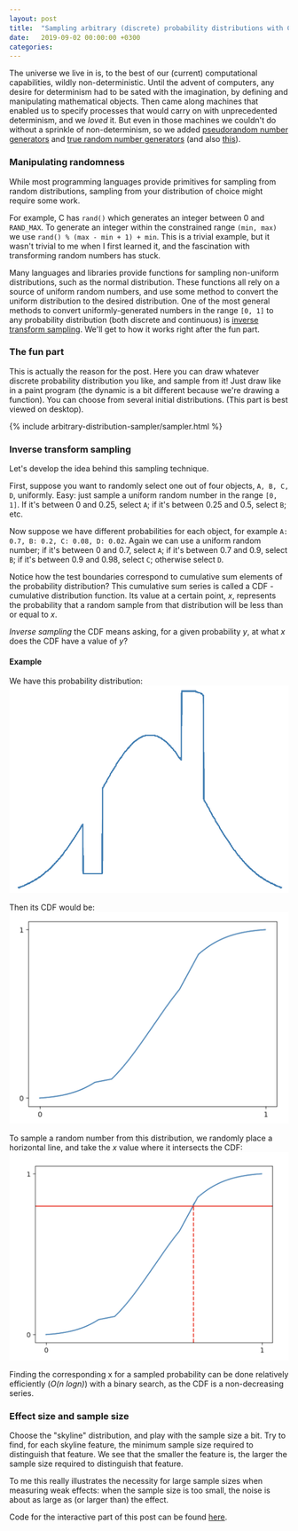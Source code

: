 ```yaml
---
layout: post
title:  "Sampling arbitrary (discrete) probability distributions with CDF inversion"
date:   2019-09-02 00:00:00 +0300
categories:
---
```

The universe we live in is, to the best of our (current) computational capabilities, wildly non-deterministic.
Until the advent of computers, any desire for determinism had to be sated with the imagination, by defining and manipulating mathematical objects.
Then came along machines that enabled us to specify processes that would carry on with unprecedented determinism, and we _loved_ it.
But even in those machines we couldn't do without a sprinkle of non-determinism, so we added [pseudorandom number generators](https://en.wikipedia.org/wiki/Pseudorandom_number_generator)
and [true random number generators](https://www.random.org) (and also [this](https://xkcd.com/221/)).

### Manipulating randomness ###
While most programming languages provide primitives for sampling from random distributions, sampling from your distribution of choice might require some work.

For example, C has `rand()` which generates an integer between 0 and `RAND_MAX`. To generate an integer within the constrained range `(min, max)` we use
`rand() % (max - min + 1) + min`. This is a trivial example, but it wasn't trivial to me when I first learned it, and the fascination with transforming random numbers has stuck.

Many languages and libraries provide functions for sampling non-uniform distributions, such as the normal distribution. These functions all rely on a source of uniform random numbers,
and use some method to convert the uniform distribution to the desired distribution. One of the most general methods to convert uniformly-generated numbers in the range `[0, 1]`
to any probability distribution (both discrete and continuous) is [inverse transform sampling](https://en.wikipedia.org/wiki/Inverse_transform_sampling).
We'll get to how it works right after the fun part.

### The fun part ###
This is actually the reason for the post. Here you can draw whatever discrete probability distribution you like, and sample from it!
Just draw like in a paint program (the dynamic is a bit different because we're drawing a function). You can choose from several initial distributions.
(This part is best viewed on desktop).

{% include arbitrary-distribution-sampler/sampler.html %}

### Inverse transform sampling ###
Let's develop the idea behind this sampling technique.

First, suppose you want to randomly select one out of four objects, `A, B, C, D`, uniformly. Easy: just sample a uniform random number in the range `[0, 1]`.
If it's between 0 and 0.25, select `A`; if it's between 0.25 and 0.5, select `B`; etc.

Now suppose we have different probabilities for each object, for example `A: 0.7, B: 0.2, C: 0.08, D: 0.02`. Again we can use a uniform random number; if it's between
0 and 0.7, select `A`; if it's between 0.7 and 0.9, select `B`; if it's between 0.9 and 0.98, select `C`; otherwise select `D`.

Notice how the test boundaries correspond to cumulative sum elements of the probability distribution? This cumulative sum series is called a CDF - cumulative distribution function.
Its value at a certain point, _x_, represents the probability that a random sample from that distribution will be less than or equal to _x_.

_Inverse sampling_ the CDF means asking, for a given probability _y_, at what _x_ does the CDF have a value of _y_?

#### Example ####
We have this probability distribution:
![Some probability distribution](/assets/arbitrary-distribution-sampler/pdf.jpeg)

Then its CDF would be:
![Above distribution's CDF](/assets/arbitrary-distribution-sampler/cdf1.jpeg)

To sample a random number from this distribution, we randomly place a horizontal line, and take the _x_ value where it intersects the CDF:
![Inverse sampling the CDF](/assets/arbitrary-distribution-sampler/cdf2.jpeg)

Finding the corresponding x for a sampled probability can be done relatively efficiently (_O(n logn)_) with a binary search, as the CDF is a non-decreasing series.


### Effect size and sample size ###
Choose the "skyline" distribution, and play with the sample size a bit. Try to find, for each skyline feature, the minimum sample size required to distinguish that feature.
We see that the smaller the feature is, the larger the sample size required to distinguish that feature.

To me this really illustrates the necessity for large sample sizes when measuring weak effects: when the sample size is too small,
the noise is about as large as (or larger than) the effect.


Code for the interactive part of this post can be found [here](https://github.com/andersource/arbitrary-distribution-sampler).
